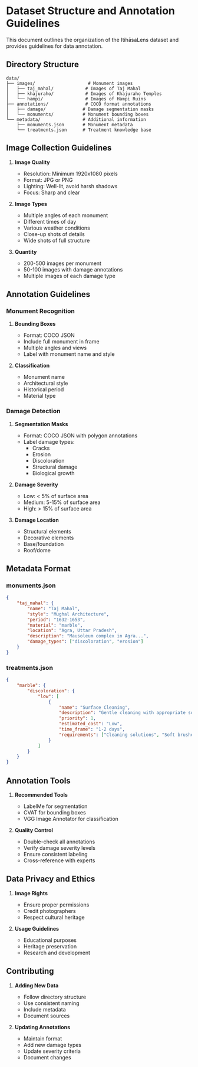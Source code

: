 # Dataset Structure and Annotation Guidelines

This document outlines the organization of the ItihāsaLens dataset and provides guidelines for data annotation.

## Directory Structure

```
data/
├── images/                    # Monument images
│   ├── taj_mahal/            # Images of Taj Mahal
│   ├── khajuraho/            # Images of Khajuraho Temples
│   └── hampi/                # Images of Hampi Ruins
├── annotations/              # COCO format annotations
│   ├── damage/              # Damage segmentation masks
│   └── monuments/           # Monument bounding boxes
└── metadata/                # Additional information
    ├── monuments.json       # Monument metadata
    └── treatments.json      # Treatment knowledge base
```

## Image Collection Guidelines

1. **Image Quality**
   - Resolution: Minimum 1920x1080 pixels
   - Format: JPG or PNG
   - Lighting: Well-lit, avoid harsh shadows
   - Focus: Sharp and clear

2. **Image Types**
   - Multiple angles of each monument
   - Different times of day
   - Various weather conditions
   - Close-up shots of details
   - Wide shots of full structure

3. **Quantity**
   - 200-500 images per monument
   - 50-100 images with damage annotations
   - Multiple images of each damage type

## Annotation Guidelines

### Monument Recognition

1. **Bounding Boxes**
   - Format: COCO JSON
   - Include full monument in frame
   - Multiple angles and views
   - Label with monument name and style

2. **Classification**
   - Monument name
   - Architectural style
   - Historical period
   - Material type

### Damage Detection

1. **Segmentation Masks**
   - Format: COCO JSON with polygon annotations
   - Label damage types:
     - Cracks
     - Erosion
     - Discoloration
     - Structural damage
     - Biological growth

2. **Damage Severity**
   - Low: < 5% of surface area
   - Medium: 5-15% of surface area
   - High: > 15% of surface area

3. **Damage Location**
   - Structural elements
   - Decorative elements
   - Base/foundation
   - Roof/dome

## Metadata Format

### monuments.json
```json
{
    "taj_mahal": {
        "name": "Taj Mahal",
        "style": "Mughal Architecture",
        "period": "1632-1653",
        "material": "marble",
        "location": "Agra, Uttar Pradesh",
        "description": "Mausoleum complex in Agra...",
        "damage_types": ["discoloration", "erosion"]
    }
}
```

### treatments.json
```json
{
    "marble": {
        "discoloration": {
            "low": [
                {
                    "name": "Surface Cleaning",
                    "description": "Gentle cleaning with appropriate solutions",
                    "priority": 1,
                    "estimated_cost": "Low",
                    "time_frame": "1-2 days",
                    "requirements": ["Cleaning solutions", "Soft brushes"]
                }
            ]
        }
    }
}
```

## Annotation Tools

1. **Recommended Tools**
   - LabelMe for segmentation
   - CVAT for bounding boxes
   - VGG Image Annotator for classification

2. **Quality Control**
   - Double-check all annotations
   - Verify damage severity levels
   - Ensure consistent labeling
   - Cross-reference with experts

## Data Privacy and Ethics

1. **Image Rights**
   - Ensure proper permissions
   - Credit photographers
   - Respect cultural heritage

2. **Usage Guidelines**
   - Educational purposes
   - Heritage preservation
   - Research and development

## Contributing

1. **Adding New Data**
   - Follow directory structure
   - Use consistent naming
   - Include metadata
   - Document sources

2. **Updating Annotations**
   - Maintain format
   - Add new damage types
   - Update severity criteria
   - Document changes 